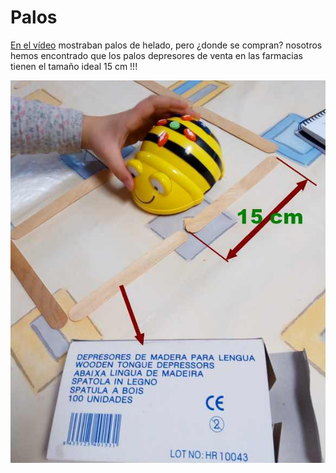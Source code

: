 
# Palos

[En el vídeo](/recorridos_avanzados2.md) mostraban palos de helado, pero ¿donde se compran? nosotros hemos encontrado que los palos depresores de venta en las farmacias tienen el tamaño ideal 15 cm !!!

![](img/img0.2.png)
